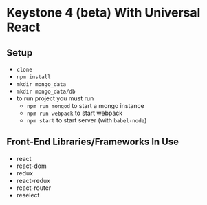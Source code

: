 # Keystone 4 (beta) With Universal React

## Setup

* `clone`
* `npm install`
* `mkdir mongo_data`
* `mkdir mongo_data/db`
* to run project you must run
  * `npm run mongod` to start a mongo instance
  * `npm run webpack` to start webpack
  * `npm start`  to start server (with `babel-node`)

## Front-End Libraries/Frameworks In Use

* react
* react-dom
* redux
* react-redux
* react-router
* reselect